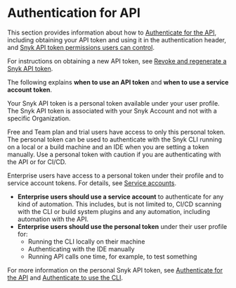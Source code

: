 # Authentication for API

This section provides information about how to [Authenticate for the API](authenticate-for-the-api.md), including obtaining your API token and using it in the authentication header, and [Snyk API token permissions users can control](snyk-api-token-permissions-users-can-control.md).

For instructions on obtaining a new API token, see [Revoke and regenerate a Snyk API token](revoke-and-regenerate-a-snyk-api-token.md).

The following explains **when to use an API token** and **when to use a service account token**.

Your Snyk API token is a personal token available under your user profile. The Snyk API token is associated with your Snyk Account and not with a specific Organization.

Free and Team plan and trial users have access to only this personal token. The personal token can be used to authenticate with the Snyk CLI running on a local or a build machine and an IDE when you are setting a token manually. Use a personal token with caution if you are authenticating with the API or for CI/CD.

Enterprise users have access to a personal token under their profile and to service account tokens. For details, see [Service accounts](../../../enterprise-setup/service-accounts/).

* **Enterprise users should use a service account** to authenticate for any kind of automation. This includes, but is not limited to, CI/CD scanning with the CLI or build system plugins and any automation, including automation with the API.
* **Enterprise users should use the personal token** under their user profile for:
  * Running the CLI locally on their machine
  * Authenticating with the IDE manually
  * Running API calls one time, for example, to test something

For more information on the personal Snyk API token, see [Authenticate for the API](authenticate-for-the-api.md) and  [Authenticate to use the CLI](../../../snyk-cli/authenticate-to-use-the-cli.md).

